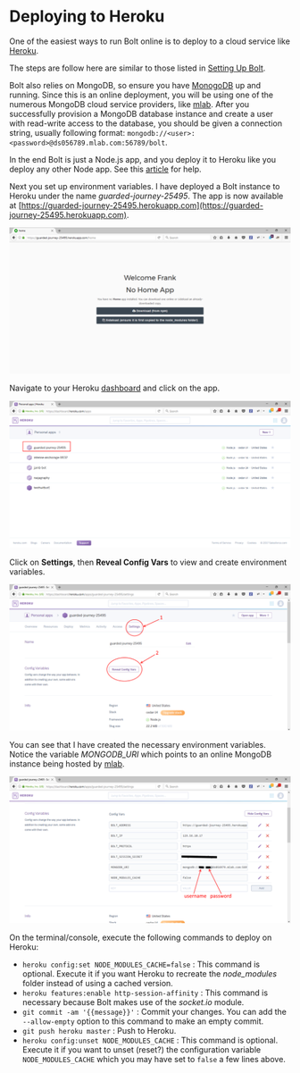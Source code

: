 # Deploying to Heroku

One of the easiest ways to run Bolt online is to deploy to a cloud service like [Heroku](https://www.heroku.com).

The steps are follow here are similar to those listed in [Setting Up Bolt](/setting-up-bolt.md).

Bolt also relies on MongoDB, so ensure you have [MonogoDB](https://www.mongodb.com/) up and running. Since this is an online deployment, you will be using one of the numerous MongoDB cloud service providers, like [mlab](https://mlab.com). After you successfully provision a MongoDB database instance and create a user with read-write access to the database, you should be given a connection string, usually following format: `mongodb://<user>:<password>@ds056789.mlab.com:56789/bolt`.

In the end Bolt is just a Node.js app, and you deploy it to Heroku like you deploy any other Node app. See this [article](https://devcenter.heroku.com/articles/deploying-nodejs) for help.

Next you set up environment variables. I have deployed a Bolt instance to Heroku under the name _guarded-journey-25495_. The app is now available at [https://guarded-journey-25495.herokuapp.com](https://guarded-journey-25495.herokuapp.com).

![](/assets/heroku-home.png)

Navigate to your Heroku [dashboard](https://dashboard.heroku.com/) and click on the app.

![](/assets/heroku-dashboard.png)

Click on **Settings**, then **Reveal Config Vars** to view and create environment variables.

![](/assets/heroku-settings.png)

You can see that I have created the necessary environment variables. Notice the variable _MONGODB\_URI_ which points to an online MongoDB instance being hosted by [mlab](https://mlab.com).

![](/assets/heroku-config.png)

On the terminal/console, execute the following commands to deploy on Heroku:

* `heroku config:set NODE_MODULES_CACHE=false` :  This command is optional. Execute it if you want Heroku to recreate the _node\_modules_ folder instead of using a cached version.
* `heroku features:enable http-session-affinity` : This command is necessary because Bolt makes use of the _socket.io_ module.
* `git commit -am '{{message}}'` : Commit your changes. You can add the `--allow-empty` option to this command to make an empty commit.
* `git push heroku master` : Push to Heroku.
* `heroku config:unset NODE_MODULES_CACHE` : This command is optional. Execute it if you want  to unset \(reset?\) the configuration variable `NODE_MODULES_CACHE` which you may have set to `false` a few lines above.



